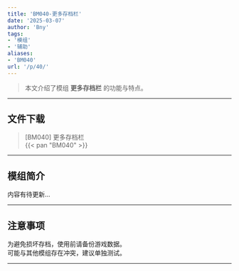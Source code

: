 ```yaml
---
title: 'BM040-更多存档栏'
date: '2025-03-07'
author: 'Bny'
tags:
- '模组'
- '辅助'
aliases:
- 'BM040'
url: '/p/40/'
---
```


> 本文介绍了模组 **更多存档栏** 的功能与特点。

---

## 文件下载

> [BM040] 更多存档栏  
{{< pan "BM040" >}}  

---

## 模组简介

>  
内容有待更新...  

---

## 注意事项

>  
为避免损坏存档，使用前请备份游戏数据。  
可能与其他模组存在冲突，建议单独测试。  

---

